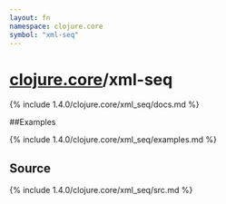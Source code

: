 ```yaml
---
layout: fn
namespace: clojure.core
symbol: "xml-seq"
---
```


# [clojure.core](../)/xml-seq

{% include 1.4.0/clojure.core/xml_seq/docs.md %}

##Examples

{% include 1.4.0/clojure.core/xml_seq/examples.md %}
## Source
{% include 1.4.0/clojure.core/xml_seq/src.md %}


